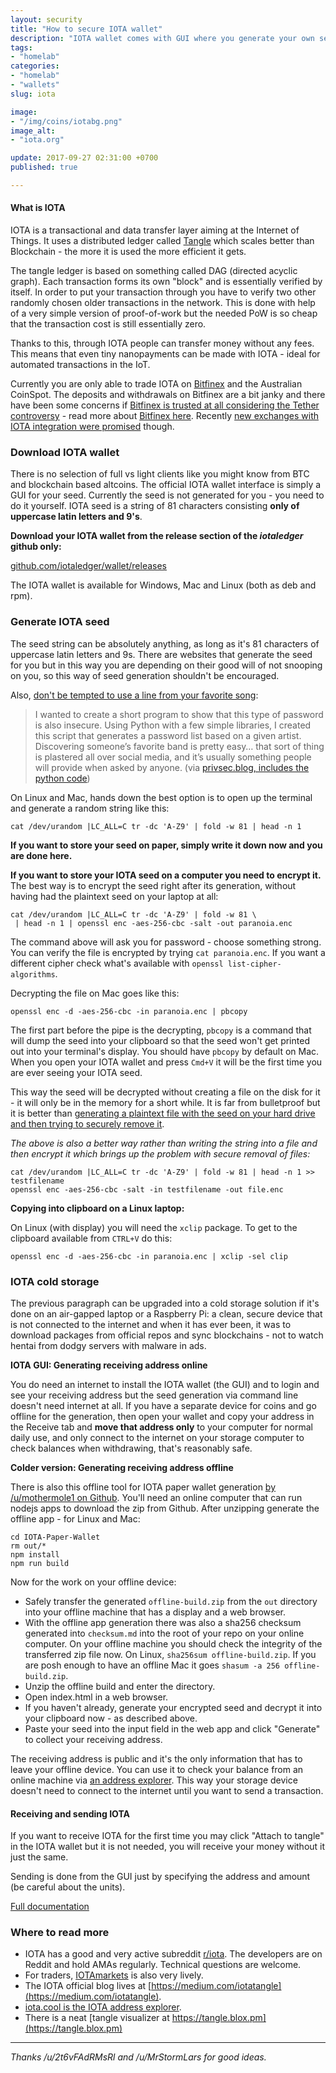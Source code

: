 ```yaml
---
layout: security
title: "How to secure IOTA wallet"
description: "IOTA wallet comes with GUI where you generate your own seed."
tags:
- "homelab"
categories:
- "homelab"
- "wallets"
slug: iota

image:
- "/img/coins/iotabg.png"
image_alt:
- "iota.org"

update: 2017-09-27 02:31:00 +0700
published: true

---
```


#### What is IOTA

IOTA is a transactional and data transfer layer aiming at the Internet of Things. It uses a distributed ledger called [Tangle](https://www.altcointrading.net/iota) which scales better than Blockchain - the more it is used the more efficient it gets.

The tangle ledger is based on something called DAG (directed acyclic graph). Each transaction forms its own "block" and is essentially verified by itself. In order to put your transaction through you have to verify two other randomly chosen older transactions in the network. This is done with help of a very simple version of proof-of-work but the needed PoW is so cheap that the transaction cost is still essentially zero.

Thanks to this, through IOTA people can transfer money without any fees. This means that even tiny nanopayments can be made with IOTA - ideal for automated transactions in the IoT.

Currently you are only able to trade IOTA on <a rel="nofollow" href="https://www.bitfinex.com/?refcode=5egV78YtlC" target="_blank">Bitfinex</a> and the Australian CoinSpot. The deposits and withdrawals on Bitfinex are a bit janky and there have been some concerns if [Bitfinex is trusted at all considering the Tether controversy](https://www.reddit.com/r/IOTAmarkets/comments/71dau9/bitfinex_tether_situation/) - read more about [Bitfinex here](https://www.altcointrading.net/altcoin-exchanges/#bitfinex). Recently [new exchanges with IOTA integration were promised](https://www.reddit.com/r/IOTAmarkets/comments/719sug/new_exchange_is_our_one_true_saviour/) though.


### Download IOTA wallet

There is no selection of full vs light clients like you might know from BTC and blockchain based altcoins. The official IOTA wallet interface is simply a GUI for your seed. Currently the seed is not generated for you - you need to do it yourself. IOTA seed is a string of 81 characters consisting **only of uppercase latin letters and 9's**.

**Download your IOTA wallet from the release section of the *iotaledger* github only:**

[github.com/iotaledger/wallet/releases](https://github.com/iotaledger/wallet/releases)

The IOTA wallet is available for Windows, Mac and Linux (both as deb and rpm).

### Generate IOTA seed

The seed string can be absolutely anything, as long as it's 81 characters of uppercase latin letters and 9s. There are websites that generate the seed for you but in this way you are depending on their good will of not snooping on you, so this way of seed generation shouldn't be encouraged.

Also, [don't be tempted to use a line from your favorite song](https://privsec.blog/song-lyric-passwords/):

> I wanted to create a short program to show that this type of password is also insecure. Using Python with a few simple libraries, I created this script that generates a password list based on a given artist. Discovering someone’s favorite band is pretty easy… that sort of thing is plastered all over social media, and it’s usually something people will provide when asked by anyone. (via [privsec.blog, includes the python code](https://privsec.blog/song-lyric-passwords/))

On Linux and Mac, hands down the best option is to open up the terminal and generate a random string like this:

`cat /dev/urandom |LC_ALL=C tr -dc 'A-Z9' | fold -w 81 | head -n 1`

**If you want to store your seed on paper, simply write it down now and you are done here.**

**If you want to store your IOTA seed on a computer you need to encrypt it.** The best way is to encrypt the seed right after its generation, without having had the plaintext seed on your laptop at all:

```
cat /dev/urandom |LC_ALL=C tr -dc 'A-Z9' | fold -w 81 \
 | head -n 1 | openssl enc -aes-256-cbc -salt -out paranoia.enc
```

The command above will ask you for password - choose something strong. You can verify the file is encrypted by trying `cat paranoia.enc`. If you want a different cipher check what's available with `openssl list-cipher-algorithms`.

Decrypting the file on Mac goes like this:

`openssl enc -d -aes-256-cbc -in paranoia.enc | pbcopy`

The first part before the pipe is the decrypting, `pbcopy` is a command that will dump the seed into your clipboard so that the seed won't get printed out into your terminal's display. You should have `pbcopy` by default on Mac. When you open your IOTA wallet and press `Cmd+V` it will be the first time you are ever seeing your IOTA seed.

This way the seed will be decrypted without creating a file on the disk for it - it will only be in the memory for a short while. It is far from bulletproof but it is better than [generating a plaintext file with the seed on your hard drive and then trying to securely remove it](https://discussions.apple.com/thread/7675060?start=0&tstart=0).

*The above is also a better way rather than writing the string into a file and then encrypt it which brings up the problem with secure removal of files:*

```
cat /dev/urandom |LC_ALL=C tr -dc 'A-Z9' | fold -w 81 | head -n 1 >> testfilename
openssl enc -aes-256-cbc -salt -in testfilename -out file.enc
```

**Copying into clipboard on a Linux laptop:**

On Linux (with display) you will need the `xclip` package. To get to the clipboard available from `CTRL+V` do this:

`openssl enc -d -aes-256-cbc -in paranoia.enc | xclip -sel clip`


### IOTA cold storage

The previous paragraph can be upgraded into a cold storage solution if it's done on an air-gapped laptop or a Raspberry Pi: a clean, secure device that is not connected to the internet and when it has ever been, it was to download packages from official repos and sync blockchains - not to watch hentai from dodgy servers with malware in ads.

**IOTA GUI: Generating receiving address online**

You do need an internet to install the IOTA wallet (the GUI) and to login and see your receiving address but the seed generation via command line doesn't need internet at all. If you have a separate device for coins and go offline for the generation, then open your wallet and copy your address in the Receive tab and **move that address only** to your computer for normal daily use, and only connect to the internet on your storage computer to check balances when withdrawing, that's reasonably safe.

**Colder version: Generating receiving address offline**

There is also this offline tool for IOTA paper wallet generation [by /u/mothermole1 on Github](https://github.com/arancauchi/IOTA-Paper-Wallet). You'll need an online computer that can run nodejs apps to download the zip from Github. After unzipping generate the offline app - for Linux and Mac:

```
cd IOTA-Paper-Wallet
rm out/*
npm install
npm run build
```

Now for the work on your offline device:

* Safely transfer the generated `offline-build.zip` from the `out` directory into your offline machine that has a display and a web browser.
* With the offline app generation there was also a sha256 checksum generated into `checksum.md` into the root of your repo on your online computer. On your offline machine you should check the integrity of the transferred zip file now. On Linux, `sha256sum offline-build.zip`. If you are posh enough to have an offline Mac it goes `shasum -a 256 offline-build.zip`.
* Unzip the offline build and enter the directory.
* Open index.html in a web browser.
* If you haven't already, generate your encrypted seed and decrypt it into your clipboard now - as described above.
* Paste your seed into the input field in the web app and click "Generate" to collect your receiving address.

The receiving address is public and it's the only information that has to leave your offline device. You can use it to check your balance from an online machine via [an address explorer](http://iota.cool/). This way your storage device doesn't need to connect to the internet until you want to send a transaction.


#### Receiving and sending IOTA

If you want to receive IOTA for the first time you may click "Attach to tangle" in the IOTA wallet but it is not needed, you will receive your money without it just the same.

Sending is done from the GUI just by specifying the address and amount (be careful about the units).

[Full documentation](https://iotasupport.com/gui-sendingandreceiving.shtml)

### Where to read more

* IOTA has a good and very active subreddit [r/iota](https://www.reddit.com/r/Iota/). The developers are on Reddit and hold AMAs regularly. Technical questions are welcome.
* For traders, [IOTAmarkets](https://www.reddit.com/r/IOTAmarkets/) is also very lively.
* The IOTA official blog lives at [https://medium.com/iotatangle](https://medium.com/iotatangle).
* [iota.cool is the IOTA address explorer](http://iota.cool/).
* There is a neat [tangle visualizer at https://tangle.blox.pm](https://tangle.blox.pm)

_____________________  

*Thanks /u/2t6vFAdRMsRl and /u/MrStormLars for good ideas.*
